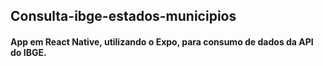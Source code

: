 ## Consulta-ibge-estados-municipios

#### App em React Native, utilizando o Expo, para consumo de dados da API do IBGE.
